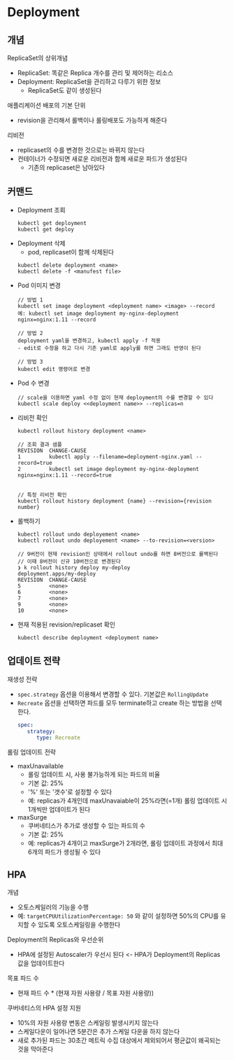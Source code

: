 # Deployment
## 개념
ReplicaSet의 상위개념
- ReplicaSet: 똑같은 Replica 개수를 관리 및 제어하는 리소스
- Deployment: ReplicaSet을 관리하고 다루기 위한 정보
   - ReplicaSet도 같이 생성된다

애플리케이션 배포의 기본 단위
- revision을 관리해서 롤백이나 롤링배포도 가능하게 해준다

리비전
- replicaset의 수를 변경한 것으로는 바뀌지 않는다
- 컨테이너가 수정되면 새로운 리비전과 함께 새로운 파드가 생성된다
   - 기존의 replicaset은 남아있다

## 커맨드
- Deployment 조회
   ```
   kubectl get deployment
   kubectl get deploy
   ```
- Deployment 삭제
   - pod, replicaset이 함께 삭제된다
   ```
   kubectl delete deployment <name>
   kubectl delete -f <manufest file>
   ```
- Pod 이미지 변경
   ```
   // 방법 1
   kubectl set image deployment <deployment name> <image> --record
   예: kubectl set image deployment my-nginx-deployment nginx=nginx:1.11 --record

   // 방법 2
   deployment yaml을 변경하고, kubectl apply -f 적용
   - edit로 수정을 하고 다시 기존 yaml로 apply를 하면 그래도 반영이 된다

   // 방법 3
   kubectl edit 명령어로 변경
   ```
- Pod 수 변경
   ```
   // scale을 이용하면 yaml 수정 없이 현재 deployment의 수를 변경할 수 있다
   kubectl scale deploy <<deployment name>> --replicas=n
   ```
- 리비전 확인
   ```
   kubectl rollout history deployment <name>
   
   // 조회 결과 샘플
   REVISION  CHANGE-CAUSE
   1         kubectl apply --filename=deployment-nginx.yaml --record=true
   2         kubectl set image deployment my-nginx-deployment nginx=nginx:1.11 --record=true


   // 특정 리비전 확인
   kubectl rollout history deployment {name} --revision={revision number}
   ```
- 롤백하기
   ```
   kubectl rollout undo deployement <name>
   kubectl rollout undo deployement <name> --to-revision=<version>

   // 9버전이 현재 revision인 상태에서 rollout undo를 하면 8버전으로 롤백된다
   // 이때 8버전이 신규 10버전으로 변경된다 
   ❯ k rollout history deploy my-deploy
   deployment.apps/my-deploy
   REVISION  CHANGE-CAUSE
   5         <none>
   6         <none>
   7         <none>
   9         <none>
   10        <none>
   ```
- 현재 적용된 revision/replicaset 확인
   ```
   kubectl describe deployment <deployment name> 
   ```

## 업데이트 전략
재생성 전략
- `spec.strategy` 옵션을 이용해서 변경할 수 있다. 기본값은 `RollingUpdate`
- `Recreate` 옵션을 선택하면 파드를 모두 terminate하고 create 하는 방법을 선택한다. 
   ```yaml
   spec:
      strategy:
         type: Recreate
   ```

롤링 업데이트 전략
- maxUnavailable
   - 롤링 업데이트 시, 사용 불가능하게 되는 파드의 비율
   - 기본 값: 25%
   - '%' 또는 '갯수'로 설정할 수 있다
   - 예: replicas가 4개인데 maxUnavaiable이 25%라면(=1개) 롤링 업데이트 시 1개씩만 업데이트가 된다
- maxSurge
   - 쿠버네티스가 추가로 생성할 수 있는 파드의 수
   - 기본 값: 25%
   - 예: replicas가 4개이고 maxSurge가 2개라면, 롤링 업데이트 과정에서 최대 6개의 파드가 생성될 수 있다

## HPA
개념
- 오토스케일러의 기능을 수행
- 예: `targetCPUUtilizationPercentage: 50` 와 같이 설정하면 50%의 CPU를 유지할 수 있도록 오토스케일링을 수행한다

Deployment의 Replicas와 우선순위
- HPA에 설정된 Autoscaler가 우선시 된다 <- HPA가 Deployment의 Replicas 값을 업데이트한다

목표 파드 수
- 현재 파드 수 * (현재 자원 사용량 / 목표 자원 사용량))

쿠버네티스의 HPA 설정 지원
- 10%의 자원 사용량 변동은 스케일링 발생시키지 않는다
- 스케일다운이 일어나면 5분간은 추가 스케일 다운을 하지 않는다
- 새로 추가된 파드는 30초간 메트릭 수집 대상에서 제외되어서 평균값이 왜곡되는 것을 막아준다